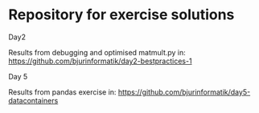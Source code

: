 # Repository for exercise solutions


Day2

Results from debugging and optimised matmult.py in: https://github.com/bjurinformatik/day2-bestpractices-1



Day 5

Results from pandas exercise in: https://github.com/bjurinformatik/day5-datacontainers
